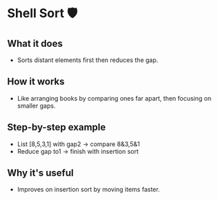 # Shell Sort 🛡️

## What it does
- Sorts distant elements first then reduces the gap.

## How it works
- Like arranging books by comparing ones far apart, then focusing on smaller gaps.

## Step-by-step example
- List [8,5,3,1] with gap2 → compare 8&3,5&1
- Reduce gap to1 → finish with insertion sort

## Why it's useful
- Improves on insertion sort by moving items faster.
